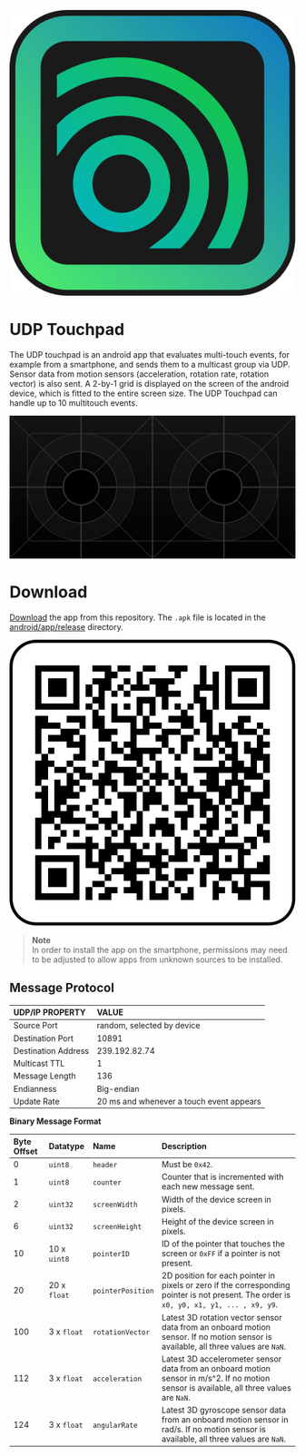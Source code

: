 ![](documentation/img/applogo.svg)


# UDP Touchpad
The UDP touchpad is an android app that evaluates multi-touch events, for example from a smartphone, and sends them to a multicast group via UDP.
Sensor data from motion sensors (acceleration, rotation rate, rotation vector) is also sent.
A 2-by-1 grid is displayed on the screen of the android device, which is fitted to the entire screen size.
The UDP Touchpad can handle up to 10 multitouch events.

![](documentation/img/grid.svg)


# Download
[Download](https://raw.githubusercontent.com/RobertDamerius/UDPTouchpad/main/android/app/release/app-release.apk) the app from this repository.
The ``.apk`` file is located in the [android/app/release](android/app/release/) directory.

![](documentation/img/qrcode.svg)

> **Note**<br>
> In order to install the app on the smartphone, permissions may need to be adjusted to allow apps from unknown sources to be installed.


## Message Protocol

| UDP/IP PROPERTY     | VALUE                                    |
| :-------------------| :--------------------------------------- |
| Source Port         | random, selected by device               |
| Destination Port    | 10891                                    |
| Destination Address | 239.192.82.74                            |
| Multicast TTL       | 1                                        |
| Message Length      | 136                                      |
| Endianness          | Big-endian                               |
| Update Rate         | 20 ms and whenever a touch event appears |


**Binary Message Format**

| Byte Offset | Datatype       | Name                 | Description |
| :---------- | :------------- | :------------------- | :---------- |
| 0           | ``uint8``      | ``header``           | Must be ``0x42``. |
| 1           | ``uint8``      | ``counter``          | Counter that is incremented with each new message sent. |
| 2           | ``uint32``     | ``screenWidth``      | Width of the device screen in pixels. |
| 6           | ``uint32``     | ``screenHeight``     | Height of the device screen in pixels. |
| 10          | 10 x ``uint8`` | ``pointerID``        | ID of the pointer that touches the screen or ``0xFF`` if a pointer is not present. |
| 20          | 20 x ``float`` | ``pointerPosition``  | 2D position for each pointer in pixels or zero if the corresponding pointer is not present. The order is ``x0, y0, x1, y1, ... , x9, y9``. |
| 100         | 3 x ``float``  | ``rotationVector``   | Latest 3D rotation vector sensor data from an onboard motion sensor. If no motion sensor is available, all three values are ``NaN``. |
| 112         | 3 x ``float``  | ``acceleration``     | Latest 3D accelerometer sensor data from an onboard motion sensor in m/s^2. If no motion sensor is available, all three values are ``NaN``. |
| 124         | 3 x ``float``  | ``angularRate``      | Latest 3D gyroscope sensor data from an onboard motion sensor in rad/s. If no motion sensor is available, all three values are ``NaN``. |
